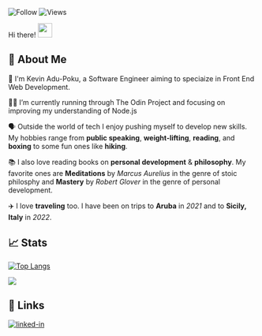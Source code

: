 ![Follow](https://img.shields.io/github/followers/kaokien.svg?style=social&label=Follow&maxAge=2592000) ![Views](https://komarev.com/ghpvc/?username=kaokien&label=Profile%20views&color=0e75b6&style=flat&label=Eyeballs) 
 
 Hi there! <img src="https://media.giphy.com/media/hvRJCLFzcasrR4ia7z/giphy.gif" width="29px">

## 🚀 About Me

🔭 I'm Kevin Adu-Poku, a Software Engineer aiming to speciaize in Front End Web Development.

👨‍💻 I’m currently running through The Odin Project and focusing on improving my understanding of Node.js

🗣 Outside the world of tech I enjoy pushing myself to develop new skills. My hobbies range from **public speaking**, **weight-lifting**, **reading**, and **boxing** to some fun ones like **hiking**.

📚 I also love reading books on **personal development** & **philosophy**. My favorite ones are **Meditations** by _Marcus Aurelius_ in the genre of stoic philosphy and **Mastery** by _Robert Glover_ in the genre of personal development.

✈️ I love **traveling** too. I have been on trips to **Aruba** in _2021_ and to **Sicily, Italy** in _2022_.



<!-- ## 💻 Technologies & Tools  

<table>
  <tr>
    <td align="center" height="108" width="108">
      <img
        src="https://cdn.jsdelivr.net/gh/devicons/devicon/icons/html5/html5-plain.svg"
        width="48"
        height="48"
        alt="HTML"
      />
      <br /><strong>HTML5</strong>
    </td>
    <td align="center" height="108" width="108">
      <img
        src="https://cdn.jsdelivr.net/gh/devicons/devicon/icons/css3/css3-plain.svg"
        width="48"
        height="48"
        alt="CSS3"
      />
      <br /><strong>CSS3</strong>
    </td>
    <td align="center" height="108" width="108">
      <img
        src="https://cdn.jsdelivr.net/gh/devicons/devicon/icons/javascript/javascript-plain.svg"
        width="48"
        height="48"
        alt="JavaScript"
      />
      <br /><strong>JavaScript</strong>
    </td>
    <td align="center" height="108" width="108">
      <img
        src="https://cdn.jsdelivr.net/gh/devicons/devicon/icons/typescript/typescript-plain.svg"
        width="48"
        height="48"
        alt="TypeScript"
      />
      <br /><strong>TypeScript</strong>
    </td>
    <td align="center" height="108" width="108">
      <img
        src="https://cdn.jsdelivr.net/gh/devicons/devicon/icons/react/react-original.svg"
        width="48"
        height="48"
        alt="React"
      />
      <br /><strong>React</strong>
    </td>
    <td align="center" height="108" width="108">
      <img
        src="https://cdn.jsdelivr.net/gh/devicons/devicon/icons/redux/redux-original.svg"
        width="48"
        height="48"
        alt="Redux"
      />
      <br /><strong>Redux</strong>
    </td>
    <td align="center" height="108" width="108">
      <img
        src="https://cdn.jsdelivr.net/gh/devicons/devicon/icons/materialui/materialui-original.svg"
        width="48"
        height="48"
        alt="Material UI"
      />
      <br /><strong>Material UI</strong>
    </td>
    <td align="center" height="108" width="108">
      <img
        src="https://cdn.jsdelivr.net/gh/devicons/devicon/icons/bootstrap/bootstrap-plain.svg"
        width="48"
        height="48"
        alt="Bootstrap"
      />
      <br /><strong>Bootstrap</strong>
    </td>
  </tr>
  <tr>
    <td align="center" height="108" width="108">
      <img
        src="https://cdn.jsdelivr.net/gh/devicons/devicon/icons/nodejs/nodejs-original.svg"
        width="48"
        height="48"
        alt="Node.js"
      />
      <br /><strong>Node.js</strong>
    </td>
    <td align="center" height="108" width="108">
      <img
        src="https://cdn.jsdelivr.net/gh/devicons/devicon/icons/express/express-original.svg"
        width="48"
        height="48"
        alt="Express"
      />
      <br /><strong>Express</strong>
    </td>
    <td align="center" height="108" width="108">
      <img
        src="https://cdn.jsdelivr.net/gh/devicons/devicon/icons/mongodb/mongodb-original.svg"
        width="48"
        height="48"
        alt="MongoDB"
      />
      <br /><strong>MongoDB</strong>
    </td>
    <td align="center" height="108" width="108">
      <img
        src="https://cdn.jsdelivr.net/gh/devicons/devicon/icons/postgresql/postgresql-original.svg"
        width="48"
        height="48"
        alt="PostgreSQL"
      />
      <br /><strong>PostgreSQL</strong>
    </td>
    <td align="center" height="108" width="108">
      <img
        src="https://cdn.jsdelivr.net/gh/devicons/devicon/icons/firebase/firebase-plain.svg"
        width="48"
        height="48"
        alt="Firebase"
      />
      <br /><strong>Firebase</strong>
    </td>
    <td align="center" height="108" width="108">
      <img
        src="https://cdn.jsdelivr.net/gh/devicons/devicon/icons/git/git-original.svg"
        width="48"
        height="48"
        alt="Git"
      />
      <br /><strong>Git</strong>
    </td>
    <td align="center" height="108" width="108">
      <img
        src="https://cdn.jsdelivr.net/gh/devicons/devicon/icons/npm/npm-original-wordmark.svg"
        width="48"
        height="48"
        alt="Npm"
      />
      <br /><strong>Npm</strong>
    </td>
    <td align="center" height="108" width="108">
      <img
        src="https://cdn.jsdelivr.net/gh/devicons/devicon/icons/jest/jest-plain.svg"
        width="48"
        height="48"
        alt="Jest"
      />
      <br /><strong>Jest</strong>
    </td>
  </tr>
</table>
--> 

## 📈 Stats

[![Top Langs](https://github-readme-stats.vercel.app/api/top-langs/?username=kaokien&layout=compact&theme=github_dark)](https://github.com/anuraghazra/github-readme-stats)
<br />


<img
  src="https://github-readme-stats.vercel.app/api?username=kaokien&show_icons=true&theme=react&&hide_border=true"
/>
<!--
<img
  src="https://github-readme-streak-stats.herokuapp.com/?user=kaokien&&theme=react&&hide_border=true"
/>
-->
<!-- <br>
<p align=center>
    <img src="https://github.com/devicons/devicon/blob/master/icons/javascript/javascript-original.svg" alt="javascript"
        width="40" height="40" />
    <img src="https://github.com/devicons/devicon/blob/master/icons/html5/html5-original-wordmark.svg" alt="html5"
        width="40" height="40" />
    <img src="https://github.com/devicons/devicon/blob/master/icons/css3/css3-original-wordmark.svg" alt="css3"
        width="40" height="40" />
    <img src="https://github.com/devicons/devicon/blob/master/icons/react/react-original-wordmark.svg" alt="react"
        width="40" height="40" />
    <img src="https://github.com/devicons/devicon/blob/master/icons/bootstrap/bootstrap-plain.svg" alt="bootstrap"
        width="40" height="40" />
    <img src="https://github.com/devicons/devicon/blob/master/icons/postgresql/postgresql-original-wordmark.svg"
        alt="postgresql" width="40" height="40" />
    <br>
    <br>
</p>
<!--

<!--
**kaokien/kaokien** is a ✨ _special_ ✨ repository because its `README.md` (this file) appears on your GitHub profile.

Here are some ideas to get you started:

- 🔭 I’m currently working on ...
- 🌱 I’m currently learning ...
- 👯 I’m looking to collaborate on ...
- 🤔 I’m looking for help with ...
- 💬 Ask me about ...
- 📫 How to reach me: ...
- 😄 Pronouns: ...
- ⚡ Fun fact: ...
-->
## 🔗 Links

<a href="https://www.linkedin.com/in/kevinadupoku/" rel="nofollow"><img src="https://camo.githubusercontent.com/c1b58e41b98a889bca12be9902dbfc0ec506e161ae26b8e0460a7b64e661b816/68747470733a2f2f696d672e736869656c64732e696f2f62616467652f4c696e6b65645f496e2d3030373742353f7374796c653d666f722d7468652d6261646765266c6f676f3d4c696e6b6564496e266c6f676f436f6c6f723d7768697465" alt="linked-in" data-canonical-src="https://img.shields.io/badge/Linked_In-0077B5?style=for-the-badge&amp;logo=LinkedIn&amp;logoColor=white" style="max-width: 100%;"></a>

